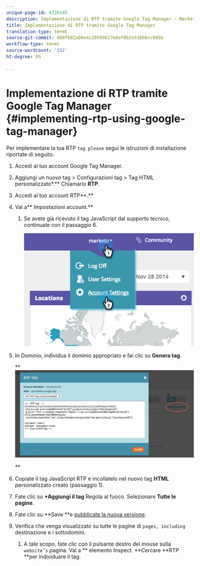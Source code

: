 ```yaml
---
unique-page-id: 4720145
description: Implementazione di RTP tramite Google Tag Manager - Marketo Docs - Documentazione prodotto
title: Implementazione di RTP tramite Google Tag Manager
translation-type: tm+mt
source-git-commit: d88fb92a00e4c20509617e6ef8b2e51b66cc085b
workflow-type: tm+mt
source-wordcount: '152'
ht-degree: 0%

---
```



# Implementazione di RTP tramite Google Tag Manager {#implementing-rtp-using-google-tag-manager}

Per implementare la tua RTP `tag please` segui le istruzioni di installazione riportate di seguito.

1. Accedi al tuo account Google Tag Manager.

1. Aggiungi un nuovo tag > Configurazioni tag > Tag HTML personalizzato*.** Chiamarlo **RTP**.

1. Accedi al tuo account RTP**.**

1. Vai a** Impostazioni account.**

   1. Se avete già ricevuto il tag JavaScript dal supporto tecnico, continuate con il passaggio 6.

      ![](assets/image2014-11-30-15-3a19-3a21.png)

1. In Dominio, individua il dominio appropriato e fai clic su **Genera tag**.

   ** ![](assets/image2014-11-30-15-3a20-3a17.png)

   **

1. Copiate il tag JavaScript RTP e incollatelo nel nuovo tag **HTML** personalizzato creato (passaggio 1).

1. Fate clic su **+Aggiungi il tag** Regola al fuoco. Selezionare **Tutte le pagine**.

1. Fate clic su **Save **e [pubblicate la nuova versione](https://support.google.com/tagmanager/answer/2699097?hl=en).

1. Verifica che venga visualizzato su tutte le pagine di `pages, including` destinazione e i sottodomini.

   1. A tale scopo, fate clic con il pulsante destro del mouse sulla `website’s` pagina. Vai a ** elemento Inspect. **Cercare **RTP **per individuare il tag.

